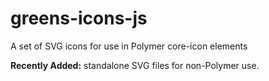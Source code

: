 # greens-icons-js
A set of SVG icons for use in Polymer core-icon elements

**Recently Added:** standalone SVG files for non-Polymer use.

